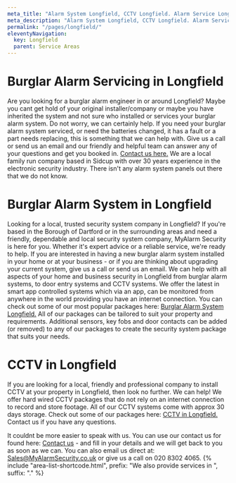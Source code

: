 ```yaml
---
meta_title: "Alarm System Longfield, CCTV Longfield. Alarm Service Longfield - MyAlarm Security"
meta_description: "Alarm System Longfield, CCTV Longfield. Alarm Service Longfield, Alarm Battery Replacement Longfield, Home Alarm System Longfield. Tel 020 8302 4065"
permalink: "/pages/longfield/"
eleventyNavigation:
  key: Longfield
  parent: Service Areas
---
```


# Burglar Alarm Servicing in Longfield 

Are you looking for a burglar alarm engineer in or around Longfield? Maybe you cant get hold of your original installer/company or maybe you have inherited the system and not sure who installed or services your burglar alarm system. Do not worry, we can certainly help. If you need your burglar alarm system serviced, or need the batteries changed, it has a fault or a part needs replacing, this is something that we can help with. Give us a call or send us an email and our friendly and helpful team can answer any of your questions and get you booked in. [Contact us here.](/contact/) We are a local family run company based in Sidcup with over 30 years experience in the electronic security industry. There isn\'t any alarm system panels out there that we do not know.

# Burglar Alarm System in Longfield 

Looking for a local, trusted security system company in Longfield? If you\'re based in the Borough of Dartford or in the surrounding areas and need a friendly, dependable and local security system company, MyAlarm Security is here for you. Whether it\'s expert advice or a reliable service, we\'re ready to help. If you are interested in having a new burglar alarm system installed in your home or at your business - or if you are thinking about upgrading your current system, give us a call or send us an email. We can help with all aspects of your home and business security in Longfield from burglar alarm systems, to door entry systems and CCTV systems. We offer the latest in smart app controlled systems which via an app, can be monitored from anywhere in the world providing you have an internet connection. You can check out some of our most popular packages here: [Burglar Alarm System Longfield.](/categories/burglar-alarms/) All of our packages can be tailored to suit your property and requirements. Additional sensors, key fobs and door contacts can be added (or removed) to any of our packages to create the security system package that suits your needs.

# CCTV in Longfield 

If you are looking for a local, friendly and professional company to install CCTV at your property in Longfield, then look no further. We can help! We offer hard wired CCTV packages that do not rely on an internet connection to record and store footage. All of our CCTV systems come with approx 30 days storage. Check out some of our packages here: [CCTV in Longfield.](/categories/cctv/) Contact us if you have any questions.

It couldnt be more easier to speak with us. You can use our contact us for found here: [Contact us](/contact/) - and fill in your details and we will get back to you as soon as we can. You can also email us direct at: Sales@MyAlarmSecurity.co.uk or give us a call on 020 8302 4065.
{% include "area-list-shortcode.html", prefix: "We also provide services in ", suffix: "." %}
